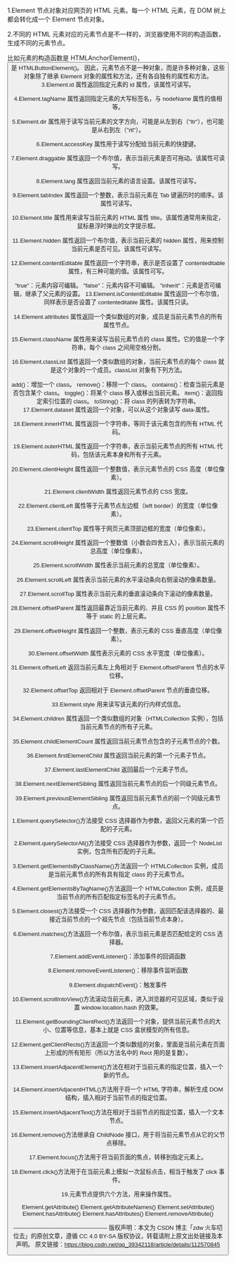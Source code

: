 1.Element 节点对象对应网页的 HTML 元素。每一个 HTML 元素，在 DOM 树上都会转化成一个 Element 节点对象。

2.不同的 HTML 元素对应的元素节点是不一样的，浏览器使用不同的构造函数，生成不同的元素节点。

比如<a>元素的构造函数是 HTMLAnchorElement()，<button>是 HTMLButtonElement()。
因此，元素节点不是一种对象，而是许多种对象，这些对象除了继承 Element 对象的属性和方法，还有各自独有的属性和方法。
3.Element.id 属性返回指定元素的 id 属性，该属性可读写。

4.Element.tagName 属性返回指定元素的大写标签名，与 nodeName 属性的值相等。

5.Element.dir 属性用于读写当前元素的文字方向，可能是从左到右（"ltr"），也可能是从右到左（"rtl"）。

6.Element.accessKey 属性用于读写分配给当前元素的快捷键。

7.Element.draggable 属性返回一个布尔值，表示当前元素是否可拖动。该属性可读写。

8.Element.lang 属性返回当前元素的语言设置。该属性可读写。

9.Element.tabIndex 属性返回一个整数，表示当前元素在 Tab 键遍历时的顺序。该属性可读写。

10.Element.title 属性用来读写当前元素的 HTML 属性 title。该属性通常用来指定，鼠标悬浮时弹出的文字提示框。

11.Element.hidden 属性返回一个布尔值，表示当前元素的 hidden 属性，用来控制当前元素是否可见。该属性可读写。

12.Element.contentEditable 属性返回一个字符串，表示是否设置了 contenteditable 属性，有三种可能的值。该属性可写。

"true"：元素内容可编辑。
"false"：元素内容不可编辑。
"inherit"：元素是否可编辑，继承了父元素的设置。
13.Element.isContentEditable 属性返回一个布尔值，同样表示是否设置了 contenteditable 属性。该属性只读。

14.Element.attributes 属性返回一个类似数组的对象，成员是当前元素节点的所有属性节点。

15.Element.className 属性用来读写当前元素节点的 class 属性。它的值是一个字符串，每个 class 之间用空格分割。

16.Element.classList 属性返回一个类似数组的对象，当前元素节点的每个 class 就是这个对象的一个成员。classList 对象有下列方法。

add()：增加一个 class。
remove()：移除一个 class。
contains()：检查当前元素是否包含某个 class。
toggle()：将某个 class 移入或移出当前元素。
item()：返回指定索引位置的 class。
toString()：将 class 的列表转为字符串。
17.Element.dataset 属性返回一个对象，可以从这个对象读写 data-属性。

18.Element.innerHTML 属性返回一个字符串，等同于该元素包含的所有 HTML 代码。

19.Element.outerHTML 属性返回一个字符串，表示当前元素节点的所有 HTML 代码，包括该元素本身和所有子元素。

20.Element.clientHeight 属性返回一个整数值，表示元素节点的 CSS 高度（单位像素）。

21.Element.clientWidth 属性返回元素节点的 CSS 宽度。

22.Element.clientLeft 属性等于元素节点左边框（left border）的宽度（单位像素）。

23.Element.clientTop 属性等于网页元素顶部边框的宽度（单位像素）。

24.Element.scrollHeight 属性返回一个整数值（小数会四舍五入），表示当前元素的总高度（单位像素）。

25.Element.scrollWidth 属性表示当前元素的总宽度（单位像素）。

26.Element.scrollLeft 属性表示当前元素的水平滚动条向右侧滚动的像素数量。

27.Element.scrollTop 属性表示当前元素的垂直滚动条向下滚动的像素数量。

28.Element.offsetParent 属性返回最靠近当前元素的、并且 CSS 的 position 属性不等于 static 的上层元素。

29.Element.offsetHeight 属性返回一个整数，表示元素的 CSS 垂直高度（单位像素）。

30.Element.offsetWidth 属性表示元素的 CSS 水平宽度（单位像素）。

31.Element.offsetLeft 返回当前元素左上角相对于 Element.offsetParent 节点的水平位移。

32.Element.offsetTop 返回相对于 Element.offsetParent 节点的垂直位移。

33.Element.style 用来读写该元素的行内样式信息。

34.Element.children 属性返回一个类似数组的对象（HTMLCollection 实例），包括当前元素节点的所有子元素。

35.Element.childElementCount 属性返回当前元素节点包含的子元素节点的个数。

36.Element.firstElementChild 属性返回当前元素的第一个元素子节点。

37.Element.lastElementChild 返回最后一个元素子节点。

38.Element.nextElementSibling 属性返回当前元素节点的后一个同级元素节点。

39.Element.previousElementSibling 属性返回当前元素节点的前一个同级元素节点。

1.Element.querySelector()方法接受 CSS 选择器作为参数，返回父元素的第一个匹配的子元素。

2.Element.querySelectorAll()方法接受 CSS 选择器作为参数，返回一个 NodeList 实例，包含所有匹配的子元素。

3.Element.getElementsByClassName()方法返回一个 HTMLCollection 实例，成员是当前元素节点的所有具有指定 class 的子元素节点。

4.Element.getElementsByTagName()方法返回一个 HTMLCollection 实例，成员是当前节点的所有匹配指定标签名的子元素节点。

5.Element.closest()方法接受一个 CSS 选择器作为参数，返回匹配该选择器的、最接近当前节点的一个祖先节点（包括当前节点本身）。

6.Element.matches()方法返回一个布尔值，表示当前元素是否匹配给定的 CSS 选择器。

7.Element.addEventListener()：添加事件的回调函数

8.Element.removeEventListener()：移除事件监听函数

9.Element.dispatchEvent()：触发事件

10.Element.scrollIntoView()方法滚动当前元素，进入浏览器的可见区域，类似于设置 window.location.hash 的效果。

11.Element.getBoundingClientRect()方法返回一个对象，提供当前元素节点的大小、位置等信息，基本上就是 CSS 盒状模型的所有信息。

12.Element.getClientRects()方法返回一个类似数组的对象，里面是当前元素在页面上形成的所有矩形（所以方法名中的 Rect 用的是复数）。

13.Element.insertAdjacentElement()方法在相对于当前元素的指定位置，插入一个新的节点。

14.Element.insertAdjacentHTML()方法用于将一个 HTML 字符串，解析生成 DOM 结构，插入相对于当前节点的指定位置。

15.Element.insertAdjacentText()方法在相对于当前节点的指定位置，插入一个文本节点。

16.Element.remove()方法继承自 ChildNode 接口，用于将当前元素节点从它的父节点移除。

17.Element.focus()方法用于将当前页面的焦点，转移到指定元素上。

18.Element.click()方法用于在当前元素上模拟一次鼠标点击，相当于触发了 click 事件。

19.元素节点提供六个方法，用来操作属性。

Element.getAttribute()
Element.getAttributeNames()
Element.setAttribute()
Element.hasAttribute()
Element.hasAttributes()
Element.removeAttribute()

————————————————
版权声明：本文为 CSDN 博主「zdw 火车叨位去」的原创文章，遵循 CC 4.0 BY-SA 版权协议，转载请附上原文出处链接及本声明。
原文链接：https://blog.csdn.net/qq_39342118/article/details/112570845
